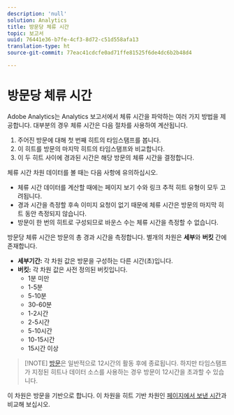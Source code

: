```yaml
---
description: 'null'
solution: Analytics
title: 방문당 체류 시간
topic: 보고서
uuid: 76441e36-b7fe-4cf3-8d72-c51d558afa13
translation-type: ht
source-git-commit: 77eac41cdcfe0ad71ffe81525f6de4dc6b2b48d4

---
```



# 방문당 체류 시간

Adobe Analytics는 Analytics 보고서에서 체류 시간을 파악하는 여러 가지 방법을 제공합니다. 대부분의 경우 체류 시간은 다음 절차를 사용하여 계산됩니다.

1. 주어진 방문에 대해 첫 번째 히트의 타임스탬프를 봅니다.
2. 이 히트를 방문의 마지막 히트의 타임스탬프와 비교합니다.
3. 이 두 히트 사이에 경과된 시간은 해당 방문의 체류 시간을 결정합니다.

체류 시간 차원 데이터를 볼 때는 다음 사항에 유의하십시오.

* 체류 시간 데이터를 계산할 때에는 페이지 보기 수와 링크 추적 히트 유형이 모두 고려됩니다.
* 경과 시간을 측정할 후속 이미지 요청이 없기 때문에 체류 시간은 방문의 마지막 히트 동안 측정되지 않습니다.
* 방문이 한 번의 히트로 구성되므로 바운스 수는 체류 시간을 측정할 수 없습니다.

방문당 체류 시간은 방문의 총 경과 시간을 측정합니다. 별개의 차원은 **세부**&#x200B;와 **버킷** 간에 존재합니다.

* **세부기간:** 각 차원 값은 방문을 구성하는 다른 시간(초)입니다.
* **버킷:** 각 차원 값은 사전 정의된 버킷입니다.
   * 1분 미만
   * 1-5분
   * 5-10분
   * 30-60분
   * 1-2시간
   * 2-5시간
   * 5-10시간
   * 10-15시간
   * 15시간 이상

> [!NOTE] [방문](../c-metrics/metrics-visit.md)은 일반적으로 12시간의 활동 후에 종료됩니다. 하지만 타임스탬프가 지정된 히트나 데이터 소스를 사용하는 경우 방문이 12시간을 초과할 수 있습니다.

이 차원은 방문을 기반으로 합니다. 이 차원을 히트 기반 차원인 [페이지에서 보낸 시간](reports-time-spent-on-page.md)과 비교해 보십시오.
